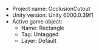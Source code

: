 <!-- UNITY CODE ASSIST INSTRUCTIONS START -->
- Project name: OcclusionCutout
- Unity version: Unity 6000.0.39f1
- Active game object:
  - Name: Rectangle
  - Tag: Untagged
  - Layer: Default
<!-- UNITY CODE ASSIST INSTRUCTIONS END -->